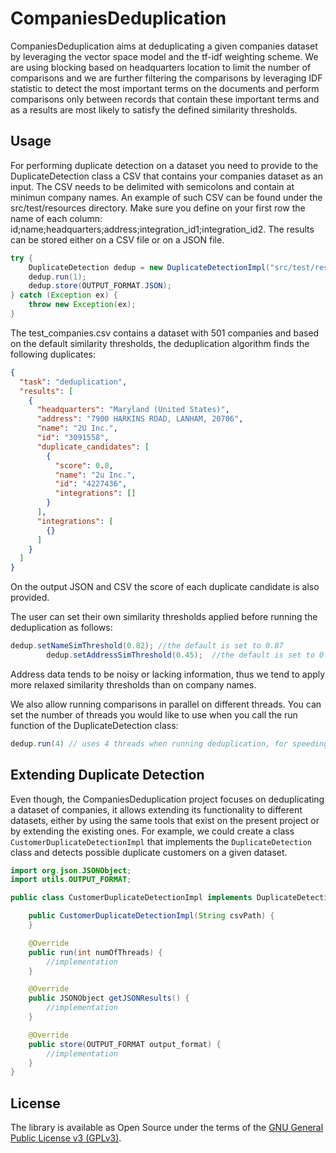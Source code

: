# CompaniesDeduplication

CompaniesDeduplication aims at deduplicating a given companies dataset by leveraging the vector space model and the
tf-idf weighting scheme. We are using blocking based on headquarters location to limit the number of comparisons and we
are further filtering the comparisons by leveraging IDF statistic to detect the most important terms on the documents
and perform comparisons only between records that contain these important terms and as a results are most likely to
satisfy the defined similarity thresholds.

## Usage

For performing duplicate detection on a dataset you need to provide to the DuplicateDetection class a CSV that contains
your
companies dataset as an input. The CSV needs to be delimited with semicolons and contain at minimun company names. An
example of
such CSV can be found under the src/test/resources directory. Make sure you define on your first row the name of each
column:
id;name;headquarters;address;integration_id1;integration_id2. The results can be stored either on a CSV file or on a
JSON file.

```java
try {
    DuplicateDetection dedup = new DuplicateDetectionImpl("src/test/resources/test_companies.csv");
    dedup.run(1);
    dedup.store(OUTPUT_FORMAT.JSON);
} catch (Exception ex) {
    throw new Exception(ex);
}
```

The test_companies.csv contains a dataset with 501 companies and based on the default similarity thresholds, the
deduplication algorithm finds the following duplicates:

```json
{
  "task": "deduplication",
  "results": [
    {
      "headquarters": "Maryland (United States)",
      "address": "7900 HARKINS ROAD, LANHAM, 20706",
      "name": "2U Inc.",
      "id": "3091558",
      "duplicate_candidates": [
        {
          "score": 0.8,
          "name": "2u Inc.",
          "id": "4227436",
          "integrations": []
        }
      ],
      "integrations": [
        {}
      ]
    }
  ]
}
```

On the output JSON and CSV the score of each duplicate candidate is also provided.

The user can set their own similarity thresholds applied before running the deduplication as follows:

```java
dedup.setNameSimThreshold(0.82); //the default is set to 0.87
        dedup.setAddressSimThreshold(0.45);  //the default is set to 0.5
```

Address data tends to be noisy or lacking information, thus we tend to apply more relaxed similarity thresholds than on
company names.

We also allow running comparisons in parallel on different threads. You can set the number of threads you would like to
use when you call the run function of the DuplicateDetection class:

```java
dedup.run(4) // uses 4 threads when running deduplication, for speeding up the deduplication task
```

## Extending Duplicate Detection

Even though, the CompaniesDeduplication project focuses on deduplicating a dataset of companies, it allows extending its
functionality to different datasets, either by using the same tools that exist on the present project or by extending
the existing ones. For example, we could create a class `CustomerDuplicateDetectionImpl` that implements the `DuplicateDetection` class and detects
possible duplicate customers on a given dataset.

```java
import org.json.JSONObject;
import utils.OUTPUT_FORMAT;

public class CustomerDuplicateDetectionImpl implements DuplicateDetection {

    public CustomerDuplicateDetectionImpl(String csvPath) {
    }

    @Override
    public run(int numOfThreads) {
        //implementation
    }

    @Override
    public JSONObject getJSONResults() {
        //implementation
    }

    @Override
    public store(OUTPUT_FORMAT output_format) {
        //implementation
    }
}
```

## License

The library is available as Open Source under the terms of
the [GNU General Public License v3 (GPLv3)](https://www.gnu.org/licenses/gpl-3.0.txt>).